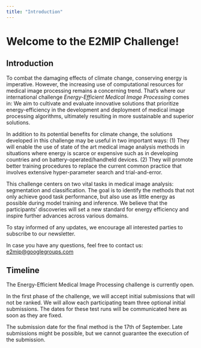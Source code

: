 ```yaml
---
title: "Introduction"
---
```


# Welcome to the E2MIP Challenge!

## Introduction

To combat the damaging effects of climate change, conserving energy is imperative. However, the increasing use of computational resources for medical image processing remains a concerning trend. That’s where our international challenge _Energy-Efficient Medical Image Processing_ comes in: We aim to cultivate and evaluate innovative solutions that prioritize energy-efficiency in the development and deployment of medical image processing algorithms, ultimately resulting in more sustainable and superior solutions.

In addition to its potential benefits for climate change, the solutions developed in this challenge may be useful in two important ways: (1) They will enable the use of state of the art medical image analysis methods in situations where energy is scarce or expensive such as in developing countries and on battery-operated/handheld devices. (2) They will promote better training procedures to replace the current common practice that involves extensive hyper-parameter search and trial-and-error.

This challenge centers on two vital tasks in medical image analysis: segmentation and classification. The goal is to identify the methods that not only achieve good task performance, but also use as little energy as possible during model training and inference. We believe that the participants’ discoveries will set a new standard for energy efficiency and inspire further advances across various domains.

To stay informed of any updates, we encourage all interested parties to subscribe to our newsletter.

In case you have any questions, feel free to contact us: e2mip@googlegroups.com 



## Timeline

The Energy-Efficient Medical Image Processing challenge is currently open. 

In the first phase of the challenge, we will accept initial submissions that will not be ranked. We will allow each participating team three optional initial submissions. The dates for these test runs will be communicated here as soon as they are fixed.  

The submission date for the final method is the 17th of September. Late submissions might be possible, but we cannot guarantee the execution of the submission.


